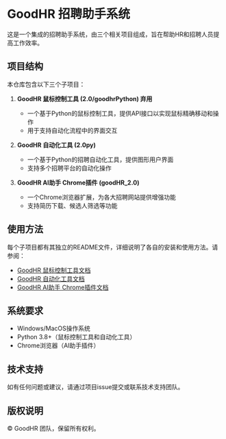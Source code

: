 # GoodHR 招聘助手系统

这是一个集成的招聘助手系统，由三个相关项目组成，旨在帮助HR和招聘人员提高工作效率。

## 项目结构

本仓库包含以下三个子项目：

1. **GoodHR 鼠标控制工具 (2.0/goodhrPython) 弃用**
   - 一个基于Python的鼠标控制工具，提供API接口以实现鼠标精确移动和操作
   - 用于支持自动化流程中的界面交互

2. **GoodHR 自动化工具 (2.0py)**
   - 一个基于Python的招聘自动化工具，提供图形用户界面
   - 支持多个招聘平台的自动化操作

3. **GoodHR AI助手 Chrome插件 (goodHR_2.0)**
   - 一个Chrome浏览器扩展，为各大招聘网站提供增强功能
   - 支持简历下载、候选人筛选等功能

## 使用方法

每个子项目都有其独立的README文件，详细说明了各自的安装和使用方法。请参阅：

- [GoodHR 鼠标控制工具文档](2.0/goodhrPython/README.md)
- [GoodHR 自动化工具文档](2.0py/README.md)
- [GoodHR AI助手 Chrome插件文档](goodHR_2.0/README.md)

## 系统要求

- Windows/MacOS操作系统
- Python 3.8+（鼠标控制工具和自动化工具）
- Chrome浏览器（AI助手插件）

## 技术支持

如有任何问题或建议，请通过项目issue提交或联系技术支持团队。

## 版权说明

© GoodHR 团队，保留所有权利。 
